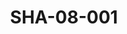 ---
pid: SHA-08-001
title: SHA-08-001
language: en
collection: Sharhabil Ahmed
original_label: 
rights: Sharhabil Ahmed
location_of_original: Sharhabil Ahmed
photographer_or_studio: Studio Salah Sennar City
scanned_from: photograph 8.6 by 13.5
_date: 6/12/1964
location: Sennar
description: Mahdi 'Ali Kamil Hussain Sharhabil Ahmed and a fan
additional_notes: 
permission_display: 'yes'
on_server: 'no'
on_website: 'no'
permalink: /archive/en/sha-08-001.html
layout: photo-page
---